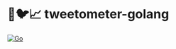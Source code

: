# 🐹🐦📈 tweetometer-golang
[![Go](https://github.com/slackmagic/tweetometer-golang/actions/workflows/go.yml/badge.svg)](https://github.com/slackmagic/tweetometer-golang/actions/workflows/go.yml)
